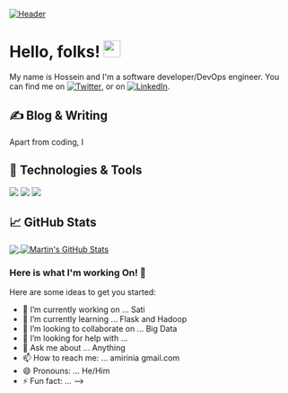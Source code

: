 
[![Header](https://master/readme_header.png "Header")](https://.dev/)

# Hello, folks! <img src="https://master/wave.gif" width="30px">

My name is Hossein and I'm a software developer/DevOps engineer. You can find me on [![Twitter][1.2]][1],  or on [![LinkedIn][3.2]][3].

## &#x270d; Blog & Writing

Apart from coding, I 

## 🔧 Technologies & Tools
![](https://img.shields.io/badge/Code-Python-informational?style=flat&logo=python&logoColor=white&color=2bbc8a)
![](https://img.shields.io/badge/Tools-Docker-informational?style=flat&logo=docker&logoColor=white&color=2bbc8a)
![](https://img.shields.io/badge/Tools-Kubernetes-informational?style=flat&logo=kubernetes&logoColor=white&color=2bbc8a)

## &#x1f4c8; GitHub Stats

<a href="https://github.com/amirinia/amirinia">
  <img align="center" src="https://github-readme-stats.vercel.app/api/top-langs/?username=MartinHeinz&hide=java,html&title_color=ffffff&text_color=c9cacc&icon_color=2bbc8a&bg_color=1d1f21" />
</a>
<a href="https://github.com/amirinia/amirinia">
  <img align="center" src="https://github-readme-stats.vercel.app/api?username=amirinia&show_icons=true&line_height=27&count_private=true&title_color=ffffff&text_color=c9cacc&icon_color=2bbc8a&bg_color=1d1f21" alt="Martin's GitHub Stats" />
</a>

   

<!-- links to social media icons -->

<!-- icons with padding -->

[1.1]: http://i.imgur.com/tXSoThF.png (twitter icon with padding)
[2.1]: http://i.imgur.com/0o48UoR.png (github icon with padding)

<!-- icons without padding -->

[1.2]: http://i.imgur.com/wWzX9uB.png (twitter icon without padding)
[2.2]: http://i.imgur.com/9I6NRUm.png (github icon without padding)
[3.2]: https://raw.githubusercontent.com/MartinHeinz/MartinHeinz/master/linkedin-3-16.png (LinkedIn icon without padding)


<!-- links to your social media accounts -->

[1]: https://twitter.com/amirinia
[2]: https://github.com/amirinia
[3]: https://www.linkedin.com/in/amirinia/


### Here is what I'm working On! 👋


Here are some ideas to get you started:

- 🔭 I’m currently working on ... Sati
- 🌱 I’m currently learning ... Flask and Hadoop
- 👯 I’m looking to collaborate on ... Big Data
- 🤔 I’m looking for help with ...
- 💬 Ask me about ... Anything
- 📫 How to reach me: ... amirinia <at> gmail.com
- 😄 Pronouns: ... He/Him
- ⚡ Fun fact: ...
-->





